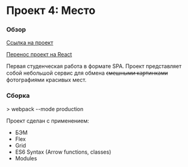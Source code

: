 # Проект 4: Место

### Обзор

[Ссылка на проект](https://posmotrina.site/mesto/)

[Перенос проект на React](https://github.com/fl0ppat/mesto-react)

Первая студенческая работа в формате SPA. Проект представляет собой небольшой сервис для обмена ~~с̶м̶е̶ш̶н̶ы̶м̶и̶ ̶к̶а̶р̶т̶и̶н̶к̶а̶м̶и~~ фотографиями красивых мест.

<h3>Сборка</h3>
> webpack --mode production


Проект сделан с применением:

- БЭМ
- Flex
- Grid
- ES6 Syntax (Arrow functions, classes)
- Modules

